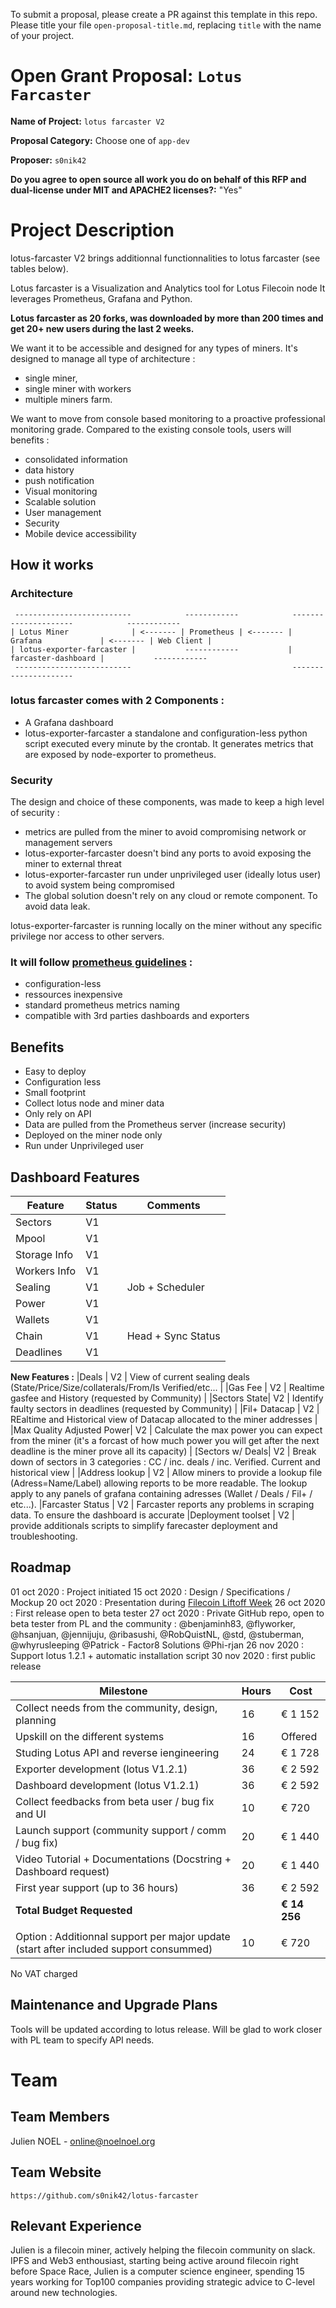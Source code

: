 To submit a proposal, please create a PR against this template in this repo. Please title your file `open-proposal-title.md`, replacing `title` with the name of your project.

# Open Grant Proposal: `Lotus Farcaster`

**Name of Project:**  `lotus farcaster V2`

**Proposal Category:** Choose one of `app-dev`

**Proposer:** `s0nik42`

**Do you agree to open source all work you do on behalf of this RFP and dual-license under MIT and APACHE2 licenses?:** "Yes"

# Project Description

lotus-farcaster V2 brings additionnal functionnalities to lotus farcaster (see tables below).

Lotus farcaster is a Visualization and Analytics tool for Lotus Filecoin node It leverages Prometheus, Grafana and Python.

**Lotus farcaster as 20 forks, was downloaded by more than 200 times and get 20+ new users during the last 2 weeks.**

We want it to be accessible and designed for any types of miners.
It's designed to manage all type of architecture :
* single miner, 
* single miner with workers
* multiple miners farm.

We want to move from console based monitoring to a proactive professional monitoring grade. Compared to the existing console tools, users will benefits :
* consolidated information
* data history
* push notification
* Visual monitoring
* Scalable solution
* User management
* Security
* Mobile device accessibility

## How it works

### Architecture
```
 --------------------------            ------------            ---------------------            ------------
| Lotus Miner              | <------- | Prometheus | <------- | Grafana             | <------- | Web Client |
| lotus-exporter-farcaster |           ------------           | farcaster-dashboard |           ------------
 --------------------------                                    ---------------------
```

### lotus farcaster comes with 2 Components :
* A Grafana dashboard
* lotus-exporter-farcaster a standalone and configuration-less python script executed every minute by the crontab.
It generates metrics that are exposed by node-exporter to prometheus.

### Security
The design and choice of these components, was made to keep a high level of security :
- metrics are pulled from the miner to avoid compromising network or management servers
- lotus-exporter-farcaster doesn't bind any ports to avoid exposing the miner to external threat
- lotus-exporter-farcaster run under unprivileged user (ideally lotus user) to avoid system being compromised
- The global solution doesn't rely on any cloud or remote component. To avoid data leak.

lotus-exporter-farcaster is running locally on the miner without any specific privilege nor access to other servers. 

### It will follow [prometheus guidelines](https://prometheus.io/docs/instrumenting/writing_exporters/) :
* configuration-less
* ressources inexpensive
* standard prometheus metrics naming
* compatible with 3rd parties dashboards and exporters

## Benefits

* Easy to deploy
* Configuration less
* Small footprint
* Collect lotus node and miner data
* Only rely on API
* Data are pulled from the Prometheus server (increase security)  
* Deployed on the miner node only
* Run under Unprivileged user

## Dashboard Features

|Feature      |Status       |Comments           |
|-------------|-------------|-------------------|
|Sectors      | V1          |                   |
|Mpool        | V1          |                   |
|Storage Info | V1          |                   |
|Workers Info | V1          |                   |
|Sealing      | V1          |Job + Scheduler    |
|Power        | V1          |                   |
|Wallets      | V1          |                   |
|Chain        | V1          |Head + Sync Status |
|Deadlines    | V1          |                   |

**New Features :**
|Deals        | V2          | View of current sealing deals (State/Price/Size/collaterals/From/Is Verified/etc... |
|Gas Fee      | V2          | Realtime gasfee and History (requested by Community) |
|Sectors State| V2          | Identify faulty sectors in deadlines (requested by Community) |
|Fil+ Datacap | V2          | REaltime and Historical view of Datacap allocated to the miner addresses |
|Max Quality Adjusted Power| V2 | Calculate the max power you can expect from the miner (it's a forcast of how much power you will get after the next deadline is the miner prove all its capacity) |
[Sectors w/ Deals| V2       | Break down of sectors in 3 categories : CC / inc. deals / inc. Verified. Current and historical view |
|Address lookup | V2        | Allow miners to provide a lookup file (Adress=Name/Label) allowing reports to be more readable. The lookup apply to any panels of grafana containing adresses (Wallet / Deals / Fil+ / etc...).
|Farcaster Status | V2      | Farcaster reports any problems in scraping data. To ensure the dashboard is accurate
|Deployment toolset | V2    | provide additionals scripts to simplify farecaster deployment and troubleshooting.


## Roadmap

01 oct 2020 : Project initiated
15 oct 2020 : Design / Specifications / Mockup
20 oct 2020 : Presentation during [Filecoin Liftoff Week](https://www.youtube.com/watch?v=cyer6_gSv78&ab_channel=Filecoin) 
26 oct 2020 : First release open to beta tester
27 oct 2020 : Private GitHub repo, open to beta tester from PL and the community : @benjaminh83, @flyworker, @hsanjuan, @jennijuju, @ribasushi, @RobQuistNL, @std, @stuberman, @whyrusleeping @Patrick - Factor8 Solutions @Phi-rjan 
26 nov 2020 : Support lotus 1.2.1 + automatic installation script
30 nov 2020 : first public release

| Milestone                                                                              | Hours | Cost     |
| -------------------------------------------------------------------------------------- | ----- | -------- |
| Collect needs from the community, design, planning                                     | 16    | € 1 152  |
| Upskill on the different systems                                                       | 16    | Offered  |
| Studing Lotus API and reverse iengineering                                             | 24    | € 1 728  |
| Exporter development (lotus V1.2.1)                                                    | 36    | € 2 592  |
| Dashboard development (lotus V1.2.1)                                                   | 36    | € 2 592  |
| Collect feedbacks from beta user / bug fix and UI                                      | 10    | € 720    |
| Launch support (community support / comm / bug fix)                                    | 20    | € 1 440  |
| Video Tutorial + Documentations (Docstring + Dashboard request)                        | 20    | € 1 440  |
| First year support (up to 36 hours)                                                    | 36    | € 2 592  |
| **Total Budget Requested**                                                             |       | **€ 14 256** |
|                                                                                        |       |          |
| Option : Additionnal support per major update (start after included support consummed) | 10    | € 720    |

No VAT charged 

## Maintenance and Upgrade Plans

Tools will be updated according to lotus release. Will be glad to work closer with PL team to specify API needs. 

# Team

## Team Members

Julien NOEL - online@noelnoel.org

## Team Website

`https://github.com/s0nik42/lotus-farcaster`

## Relevant Experience

Julien is a filecoin miner, actively helping the filecoin community on slack. 
IPFS and Web3 enthousiast, starting being active around filecoin right before Space Race, 
Julien is a computer science engineer, spending 15 years working for Top100 companies providing strategic advice to C-level around new technologies.
